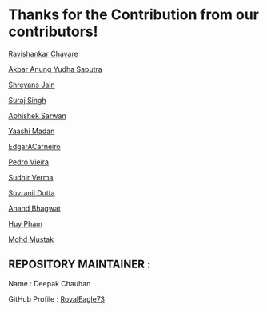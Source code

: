 # Thanks for the Contribution from our contributors!

[Ravishankar Chavare](https://github.com/chavarera)

[Akbar Anung Yudha Saputra](https://github.com/akbarsaputrait)

[Shreyans Jain](https://github.com/Shreyans13)

[Suraj Singh](https://github.com/suraj7086)

[Abhishek Sarwan](https://github.com/abhisheksarwan)

[Yaashi Madan](https://github.com/ym2108)

[EdgarACarneiro](https://github.com/EdgarACarneiro)

[Pedro Vieira](https://github.com/PedrV)

[Sudhir Verma](https:/github.com/sudhirkv133)

[Suvranil Dutta](https://github/com/neil-dev)

[Anand Bhagwat](https://github.com/anandbhagwat)


[Huy Pham](https://github.com/coder7eeN)

[Mohd Mustak](https://github.com/mmstq)




## REPOSITORY MAINTAINER :
Name : Deepak Chauhan

GitHub Profile : [RoyalEagle73](https://GitHub.com/royaleagle73)
